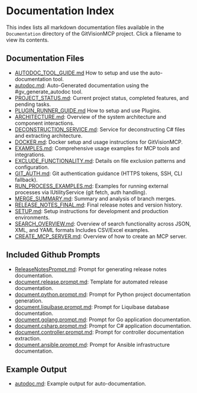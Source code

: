 # Documentation Index

This index lists all markdown documentation files available in the `Documentation` directory of the GitVisionMCP project. Click a filename to view its contents.

## Documentation Files

- [AUTODOC_TOOL_GUIDE.md](AUTODOC_TOOL_GUIDE.md) How to setup and use the auto-documentation tool.
- [autodoc.md](autodoc.md): Auto-Generated documentation using the #gv_generate_autodoc tool.
- [PROJECT_STATUS.md](PROJECT_STATUS.md): Current project status, completed features, and pending tasks.
- [PLUGIN_RUNNER_GUIDE.md](PLUGIN_RUNNER_GUIDE.md) How to setup and use Plugins.
- [ARCHITECTURE.md](ARCHITECTURE.md): Overview of the system architecture and component interactions.
- [DECONSTRUCTION_SERVICE.md](DECONSTRUCTION_SERVICE.md): Service for deconstructing C# files and extracting architecture.
- [DOCKER.md](DOCKER.md): Docker setup and usage instructions for GitVisionMCP.
- [EXAMPLES.md](EXAMPLES.md): Comprehensive usage examples for MCP tools and integrations.
- [EXCLUDE_FUNCTIONALITY.md](EXCLUDE_FUNCTIONALITY.md): Details on file exclusion patterns and configuration.
- [GIT_AUTH.md](GIT_AUTH.md): Git authentication guidance (HTTPS tokens, SSH, CLI fallback).
- [RUN_PROCESS_EXAMPLES.md](RUN_PROCESS_EXAMPLES.md): Examples for running external processes via IUtilityService (git fetch, auth handling).
- [MERGE_SUMMARY.md](MERGE_SUMMARY.md): Summary and analysis of branch merges.
- [RELEASE_NOTES_FINAL.md](RELEASE_NOTES_FINAL.md): Final release notes and version history.
- [SETUP.md](SETUP.md): Setup instructions for development and production environments.
- [SEARCH_OVERVIEW.md](SEARCH_OVERVIEW_JSON_XML_YAML.md): Overview of search functionality across JSON, XML, and YAML formats Includes CSV/Excel examples.
- [CREATE_MCP_SERVER.md](CREATE_MCP_SERVER.md): Overview of how to create an MCP server.
## Included Github Prompts

- [ReleaseNotesPrompt.md](../.github/prompts/ReleaseNotesPrompt.md): Prompt for generating release notes documentation.
- [document.release.prompt.md](../.github/prompts/document.release.prompt.md): Template for automated release documentation.
- [document.python.prompt.md](../.github/prompts/document.python.prompt.md): Prompt for Python project documentation generation.
- [document.liquibase.prompt.md](../.github/prompts/document.liquibase.prompt.md): Prompt for Liquibase database documentation.
- [document.golang.prompt.md](../.github/prompts/document.golang.prompt.md): Prompt for Go application documentation.
- [document.csharp.prompt.md](../.github/prompts/document.csharp.prompt.md): Prompt for C# application documentation.
- [document.controller.prompt.md](../.github/prompts/document.controller.prompt.md): Prompt for controller documentation extraction.
- [document.ansible.prompt.md](../.github/prompts/document.ansible.prompt.md): Prompt for Ansible infrastructure documentation.

## Example Output

- [autodoc.md](autodoc.md): Example output for auto-documentation.
